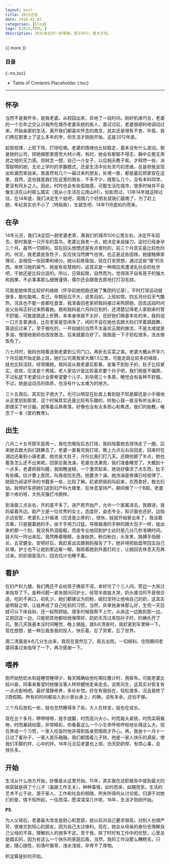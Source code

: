 ```yaml
---
layout: post
title: 2015过往
date: 2016-02-02
categories: [blog]
tags: [2015,然然, ]
description: 2015发生的一些事情，苦乐并行，喜大于忧。
---
```


{{ more }}

### 目录
{:.no_toc}
* Table of Contents Placeholder
{:toc}
----------



## 怀孕
当然不是我怀孕，是我老婆。从校园出来，异地了一段时间。刚好机缘巧合，老婆的一个忘年之交认识我所在城市老婆系统的故人，面试过后，老婆很顺利地调动过来，开始亲密的生活，离开我们都喜欢怀念的南京，其实还是很有不舍，毕竟，我们两在那里上了这么多年的学，但生活才刚刚开始，这是2012年底。


起居规律，上班下班，打球吃喝。老婆的情绪也比较稳定，基本没有什么波动。倒是她的公司，把她搁那里感觉大材小用，有时，她会有郁郁不得志，胸中丘壑无用武之地的无力感。但转念一想，自己一介女子，以后相夫教子矣。才释然一些，冰雪聪明的她，无论上学时的学霸模式，还是生活中处处灵巧的思维，总是把我呈现出纰漏而笨拙来。我虽然有几个一届过来的朋友，处境一致，都是最后把家安在这里，自然，这也就是我们在这里的朋友，不多不少，就那么几个。没有本科同学，更没有同乡之人。因此，时时也会有些孤独感，可能生活在城市，很多时候并不会像生活在山村那么踏实（我从小生活在云南山村）。如影而过，13年14年就这样过往，在14年底，我们决定生个娃吧，周围几个好朋友就我们最晚了，为了赶上趟，年纪其实也不小了（特指我），生就生吧，14年11月底如约而来。


## 在孕
14年元旦，我们决定回一趟老婆老家，离我们的城市500公里左右，决定开车回去，那时我是一只开车的菜鸟，老婆比我老一点，她决定亲自操刀，这时已经身孕三个月。虽然一切顺利，现在回头想想还是有点冒险的，前三个月其实是比较危险的。何况，我老婆是急性子，反应快当然脾气也快。也正是这些因缘，她接触佛家理论，会相信一些因果和缘分。她以前练瑜伽，现在打坐冥想，通过这些“慢”的东西，来修习她的戾气，她是有些慧根的，这其实是一种顺应周遭凌乱社会的处世吧，于她还是比较合适的。所以，日常起居，自然而为，觉得孩子自有孩子的强大和因果，不必事事那么细微谨慎，偶尔还会跟我去原地打打羽毛球。


可能是她体质比较好的缘故（怀孕前她短跑还破了集团的记录），平时打球运动就很多，能吃能喝，克己。孕期反应不大，说笑自如，上班如常。四五月份后天气酷热，况且也不能一直都吃食堂，我准备回老家把我妈接过来照顾她，回去这段时间岳父岳母正好过来照看她。我和我妈是六月四日到的，还清楚记得老人家刚来时胃不舒服，可能是路途上折腾，本来身体就不太好，还好她们俩基本处的来，我妈说一口方言普通话，比在老家是空闲多了，闲的不自在她也去跟大妈们学着跳跳舞，算适应过来了。至于做吃的，一开始媳妇当然不太喜欢云南的做法，不是太咸就是多油，慢慢地我妈也改改做法，后来就磨合好了。我倒是一下子轻松很多，洗衣做饭免了。


六七月时，我妈也陪着送我老婆到公司门口，再折去买菜之类。老婆大概从怀孕六个月后就开始走路上班，她们公司离我家大概1.5公里。可能走路比较多的缘故，娃也比较活跃，经常踢她。我妈说从我老婆后影看，是看不到肚子的，肚子比较紧实，收敛，应该是个男娃。老人家估计是比较喜欢要个孙子吧，我们倒是不偏颇，不过私底下老婆估计会更希望要个儿子。到孕周三十多周，睡觉会有各种不舒服，不过，她是运动员的体质，也没有什么太难为的地方。


三十五周后，其实肚子很大了。也可以明显在肚皮上看到娃不知是脚还是小手倏地从这里划到那里，这个时候其实还是比较有乐趣的，听胎心我一直没有听出来过，即便买了听诊器。就等着瓜熟蒂落，好像也没有太多担心和焦虑。我们的胎教，唯念了一本《爱的教育》。


## 出生
八月二十五号那天是周一，我吃完晚饭后去打球，我妈陪着她去球场走了一圈，后来她去跟大妈们跳舞去了。老婆一直看完我打球，晚上九点左右往回走，回来时在湖边还看到小唐老婆，她也是大肚子，月份比我们打几天。还跟他聊了半点，她也着急怎么还不出来呢。回家后我洗澡，老婆也洗漱完，我们准备睡觉了。大概到十一点多，老婆把我叫醒，我刚睡迷糊，一个激灵起来，她说好像流了点东西，肚子有些痛。估计要上医院，叫我收拾东西，她要洗个澡。她洗澡是疼痛已经规律了，她因为阅读怀孕的书籍多一些，比较了解。赶紧把我妈叫起来，东西拿好，敢去妇幼。我停好车把她们送到妇产科大楼里，在休息室待产。期间做了一个B超，老婆那个疼的呀，大热天像打冷颤样。

到凌晨三点左右，开的差不多了。进产房开始产，允许一个家属进去，我跟进，我妈留着外边。助产士是一位优秀的女士，态度好，姿态专业，知识面也还好。边指示边安慰，老婆扎上针输液（应该是止疼的），很快，娃就开始冒出来了，我没敢去看，只是握着她的手。由于手用力过猛，导致输液的手肿的跟大包子一样，娃出来的那一个刻，我没有热泪盈眶，而是专业地回到护士此时是几分几秒准确时间。娃大叫一阵出来后，竟然睁着眼睛，全身胎质，粉白粉白，头发黑，胳膊手指细长，五官健全。安顿好后，我赶紧出去跟我妈报告了下，她非得把胎盘带回去自己处理，护士也不让她到里边看一眼，我陪着她到外面打的士，让她回去休息天亮再过来。奶奶很是高兴，回去估计也睡不着。


## 看护
在妇产科九楼，我们两还不会给孩子换尿不湿，幸好住了个三人间，旁边一大哥过来指导了下。各种问题一紧张就问问护士，经常半夜娃大哭，奶头接洽的不是很合适，吃的不爽口，初乳少，她们都建议为奶粉，媳妇坚持让他啃自己的奶，这其实是明智之举，让娃养成了自己吃奶的习惯。当然，庆幸她身体那么好，生完一天后就可以下床自如，还一起照顾娃。很多时候我帮不上忙，从床这一边跑到那一边，又跑回这一边，只能把其他都给她保障好。奶奶天亮过来抱孙子时，的确乐开了花。那几天我基本没时间睡觉，晚上搞娃，就8点清查时，我赶紧到车里眯一下。现在想想，是一种忘我舍我的投入，快乐着，忘了劳累，忘了世界。

周二清晨是4点几分生出来，我现在竟然忘了。周五出院，一切顺利。住院期间老婆同事过来指导了一下，再次感谢一下。


## 喂养
刚开始愁奶水和娃睡觉睡得少，每天精确给他吃喝拉撒计时，用尿布。可能老婆比较兴奋，同事来看望时她像没事人样矫健地走来走去，谈笑风生，这其实对恢复有一点点影响吧。最好潜静修养，多补补觉。好在有我妈在，轻松很多，况且我修了2周假期。所有的时间都投入到小家伙身上，的确，没有多余，还怕不够。

三个月后放松一些，娃也忽然睡得多了些。大人在转变，娃也在成长。

现在五个多月，咿咿呀呀，搓手搓脚，时而高兴大小，时而眉头紧锁，时而呆萌看物，时而暴跳如雷。非常精彩，你看着这么一个小生命呼啦呼啦地长得这么大。现在养成一个习惯，一家人吃饭时他非得到饭桌旁围观才开心。再，我爸十一月十一日过了看孙子，一家人其乐融融。我们都围着儿子转，他是一家人快乐的源泉，使我们手脚的拌，心中的拌。16年元旦后老婆也上班，白天奶奶带，有烦心事，总快乐多。

## 开始
生活从什么地方开始，好像是从这里开始。15年，其实我在述职报告中提到最大的收获就是得了个儿子（虽跟工作无关），种种事情，如约而来，如期而至。生活的艺术不止于此，源于家人、工作和社会的相随，所失所得何从讨论呢。归源于对她们的爱，情不知所起，一往而深。愿深深深几许呢，16年，生活才刚刚开始。


**PS.**

为人父母后，老婆最大改变是耐心和宽容，她以前对自己要求很高，对别人也很严苛，很难交到知心的朋友，因为自己太过锋利。现在，她会从母亲的身份去理解自己父母的不易，理解别人的很多不足。至于我，除了时时有工作中的忧愁，心里总是踏实的，因为有这么一个快乐的家庭后盾，当然，我的工作没那么糟糕去，只是，随心随性，如落叶飘零，浅水浅枝，孕育不了厚物。

积淀算是好的开始。


